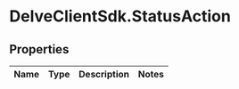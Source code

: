 # DelveClientSdk.StatusAction

## Properties

Name | Type | Description | Notes
------------ | ------------- | ------------- | -------------


